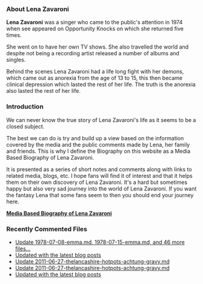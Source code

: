 ### About Lena Zavaroni

<p><strong>Lena Zavaroni</strong> was a singer who came to the public's attention in 1974 when see appeared on Opportunity Knocks on which she returned five times.</p>

<p>She went on to have her own TV shows. She also travelled the world and despite not being a recording artist released a number of albums and singles.</p>

<p>Behind the scenes Lena Zavaroni had a life long fight with her demons, which came out as anorexia from the age of 13 to 15, this then became clinical depression which lasted the rest of her life. The truth is the anorexia also lasted the rest of her life.</p>

### Introduction

<p>We can never know the true story of Lena Zavaroni's life as it seems to be a closed subject.</p>

<p>The best we can do is try and build up a view based on the information covered by the media and the public comments made by Lena, her family and friends. This is why I define the Biography on this website as a Media Based Biography of Lena Zavaroni.</p>

<p>It is presented as a series of short notes and comments along with links to related media, blogs, etc. I hope fans will find it of interest and that it helps them on their own discovery of Lena Zavaroni. It's a hard but sometimes happy but also very sad journey into the world of Lena Zavaroni. If you want the fantasy Lena that some fans seem to then you should end your journey here.</p>

<a href="https://fanzoflenazavaroni.github.io/biography/lena-zavaroni/"><strong>Media Based Biography of Lena Zavaroni</strong></a>

### Recently Commented Files

<!-- BLOG-POST-LIST:START -->
- [Update 1978-07-08-emma.md, 1978-07-15-emma.md, and 46 more files...](https://github.com/FanzOfLenaZavaroni/fanzoflenazavaroni.github.io/commit/332a5f8ae852af9372c8ae0d3d65f36897061852)
- [Updated with the latest blog posts](https://github.com/FanzOfLenaZavaroni/fanzoflenazavaroni.github.io/commit/d47a7908ab76d2e55adbbb9105713773630f3574)
- [Update 2011-06-27-thelancashire-hotpots-achtung-gravy.md](https://github.com/FanzOfLenaZavaroni/fanzoflenazavaroni.github.io/commit/af8b995f1960e9dc2f2313457e292d3575dbcad6)
- [Update 2011-06-27-thelancashire-hotpots-achtung-gravy.md](https://github.com/FanzOfLenaZavaroni/fanzoflenazavaroni.github.io/commit/8cce69b159882371ac50642610889c8e6aefd58d)
- [Updated with the latest blog posts](https://github.com/FanzOfLenaZavaroni/fanzoflenazavaroni.github.io/commit/bb94c60a0c7690b65229a28cc87fa44c8e4dcb2e)
<!-- BLOG-POST-LIST:END -->
